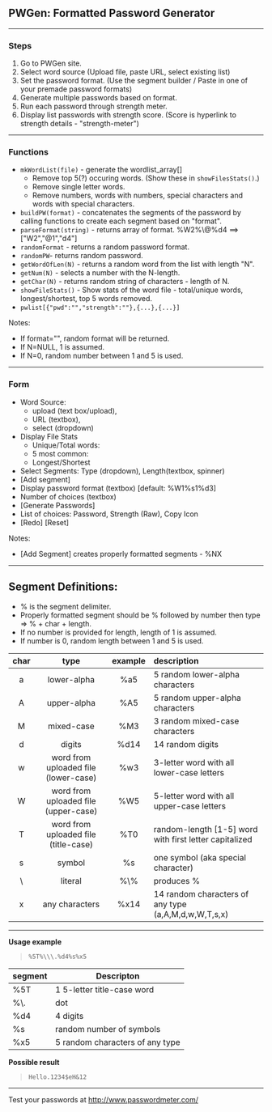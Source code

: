 ## PWGen: Formatted Password Generator ##
---

### Steps ###
1. Go to PWGen site.
2. Select word source (Upload file, paste URL, select existing list)
2. Set the password format. (Use the segment builder / Paste in one of your premade password formats)
5. Generate multiple passwords based on format.
6. Run each password through strength meter.
7. Display list passwords with strength score. (Score is hyperlink to strength details - "strength-meter")
---
### Functions ###
  * `mkWordList(file)` - generate the wordlist_array[]
    * Remove top 5(?) occuring words. (Show these in `showFilesStats()`.)
    * Remove single letter words.
    * Remove numbers, words with numbers, special characters and words with special characters.
  * `buildPW(format)` - concatenates the segments of the password by calling functions to create each segment based on "format".
  * `parseFormat(string)` - returns array of format. %W2%\\\@%d4 ==> ["W2","@1","d4"]
  * `randomFormat` - returns a random password format.
  * `randomPW`- returns random password.
  * `getWordOfLen(N)` - returns a random word from the list with length "N".
  * `getNum(N)` - selects a number with the N-length.
  * `getChar(N)` - returns random string of characters - length of N.
  * `showFileStats()` - Show stats of the word file - total/unique words, longest/shortest, top 5 words removed.
  * `pwlist[{"pwd":"","strength":""},{...},{...}]`

Notes:
  * If format="", random format will be returned.
  * If N=NULL, 1 is assumed.
  * If N=0, random number between 1 and 5 is used.

---
### Form ###
* Word Source: 
  *  upload (text box/upload), 
  *  URL (textbox), 
  *  select (dropdown)
* Display File Stats
  * Unique/Total words: 
  * 5 most common:
  * Longest/Shortest
* Select Segments: Type (dropdown), Length(textbox, spinner)
* [Add segment]
* Display password format (textbox) [default: %W1%s1%d3]
* Number of choices (textbox)
* [Generate Passwords]
* List of choices: Password, Strength (Raw), Copy Icon
* [Redo] [Reset]

Notes:
  * [Add Segment] creates properly formatted segments - %NX
---
## Segment Definitions: ##
* % is the segment delimiter.
* Properly formatted segment should be % followed by number then type => % + char + length.<br>
* If no number is provided for length, length of 1 is assumed.<br>
* If number is 0, random length between 1 and 5 is used.<br>

|char|type|example|description|
|:---:|:------------:|:-----:|:---------------------------|
|a|lower-alpha|%a5|5 random lower-alpha characters|
|A|upper-alpha|%A5|5 random upper-alpha characters|
|M|mixed-case|%M3|3 random mixed-case characters|
|d|digits|%d14|14 random digits|
|w|word from uploaded file (lower-case)|%w3|3-letter word with all lower-case letters|
|W|word from uploaded file (upper-case)|%W5|5-letter word with all upper-case letters|
|T|word from uploaded file (title-case)|%T0|random-length [1-5] word with first letter capitalized|
|s|symbol|%s|one symbol (aka special character)|
| \\ |literal|%\\\%|produces %|
|x|any characters|%x14|14 random characters of any type (a,A,M,d,w,W,T,s,x)|

---
__Usage example__
> `%5T%\\\.%d4%s%x5`

|segment|Descripton|
|---|---|
|%5T|1 5-letter title-case word|
|%\\\.|dot|
|%d4|4 digits|
|%s|random number of symbols|
|%x5|5 random characters of any type|

__Possible result__
> `Hello.1234$eH&12`
---
Test your passwords at http://www.passwordmeter.com/
